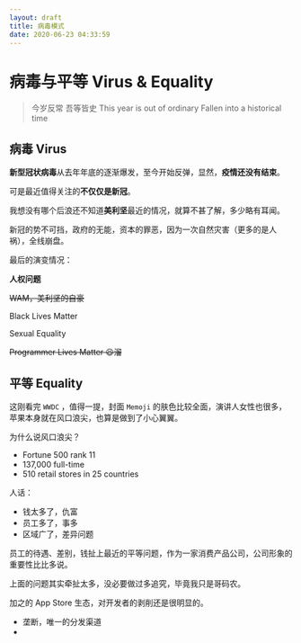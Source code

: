```yaml
---
layout: draft
title: 病毒模式
date: 2020-06-23 04:33:59
---
```


# 病毒与平等 Virus & Equality 

> 今岁反常
> 吾等皆史
> This year is out of ordinary
> Fallen into a historical time

## 病毒 Virus

**新型冠状病毒**从去年年底的逐渐爆发，至今开始反弹，显然，**疫情还没有结束**。

可是最近值得关注的**不仅仅是新冠**。

我想没有哪个后浪还不知道**美利坚**最近的情况，就算不甚了解，多少略有耳闻。

新冠的势不可挡，政府的无能，资本的罪恶，因为一次自然灾害（更多的是人祸），全线崩盘。

最后的演变情况：

**人权问题**

~~WAM，美利坚的自豪~~

Black Lives Matter

Sexual Equality

~~Programmer Lives Matter 😆溜~~

## 平等 Equality

这刚看完 `WWDC` ，值得一提，封面 `Memoji` 的肤色比较全面，演讲人女性也很多，苹果本身就在风口浪尖，也算是做到了小心翼翼。

为什么说风口浪尖？

- Fortune 500 rank 11
- 137,000 full-time
- 510 retail stores in 25 countries

人话：

- 钱太多了，仇富
- 员工多了，事多
- 区域广了，差异问题

员工的待遇、差别，钱扯上最近的平等问题，作为一家消费产品公司，公司形象的重要性比比多说。

上面的问题其实牵扯太多，没必要做过多追究，毕竟我只是哥码农。

加之的 App Store 生态，对开发者的剥削还是很明显的。

- 垄断，唯一的分发渠道
- 
